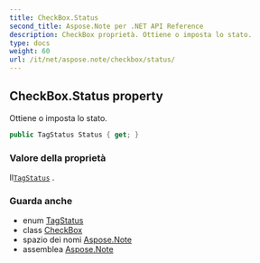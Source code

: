 ```yaml
---
title: CheckBox.Status
second_title: Aspose.Note per .NET API Reference
description: CheckBox proprietà. Ottiene o imposta lo stato.
type: docs
weight: 60
url: /it/net/aspose.note/checkbox/status/
---
```

## CheckBox.Status property

Ottiene o imposta lo stato.

```csharp
public TagStatus Status { get; }
```

### Valore della proprietà

Il[`TagStatus`](../../tagstatus/) .

### Guarda anche

* enum [TagStatus](../../tagstatus/)
* class [CheckBox](../)
* spazio dei nomi [Aspose.Note](../../checkbox/)
* assemblea [Aspose.Note](../../../)


